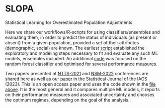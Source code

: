 # SLOPA
Statistical Learning for Overestimated Population Adjustments

Here we share our workflows/R-scripts for using classifiers/ensembles and evaluating them, in order to predict the status of individuals (as present or absent) from a given population, provided a set of their attributes (demographic, social) are known.
The earliest [script](https://github.com/violetacln/SLOPA/blob/main/SLOPA_pub.R) established the exploratory and modeling steps necessary to fit and evaluate any such ML models, ensembles included. An additional [code]( https://github.com/MargheritaZ/ML-Census2021) was focused on the random forest classifier and optimised for several performance measures.

Two papers presented at [NTTS-2021](https://coms.events/NTTS2021/en/) and [NSM-2022](https://www.nsm2022.is/) conferences are shared here as well as our [paper](https://content.iospress.com/articles/statistical-journal-of-the-iaos/sji230090) in the Statistical Journal of the IAOS (2023). This is an open access paper and uses the code shown in the [file above](https://github.com/violetacln/SLOPA/blob/main/ML_classif_forSJIAOS.R). It is the most general and it compares multiple ML models, it reports on their performance measures and associated uncertainty and chooses the optimum regimes, depending on the goal of the analysis.


